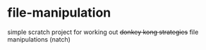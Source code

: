 # file-manipulation

simple scratch project for working out ~~donkey kong strategies~~
file manipulations (natch)
